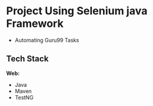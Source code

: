 # Project Using Selenium java Framework
- Automating Guru99 Tasks

## Tech Stack

**Web:**
* Java
* Maven
* TestNG
